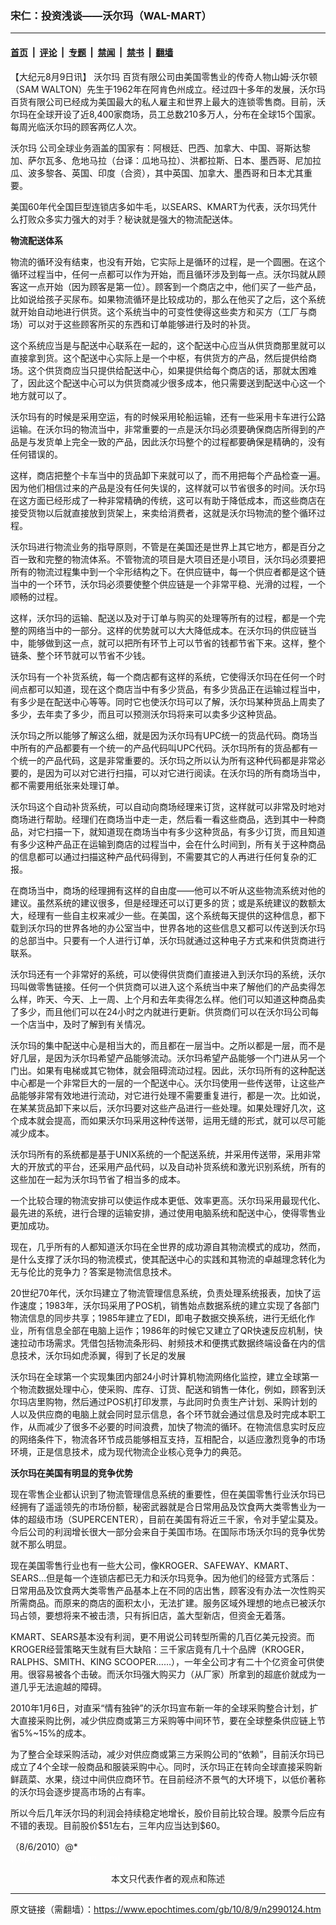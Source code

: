 ### 宋仁：投资浅谈——沃尔玛（WAL-MART）

---

#### [首页](../../../..?n2990124) &nbsp;|&nbsp; [评论](../../../../../epoch-comment?n2990124) &nbsp;|&nbsp; [专题](../../../../../epoch-special?n2990124) &nbsp;|&nbsp; [禁闻](../../../../../epoch-news?n2990124) &nbsp;|&nbsp; [禁书](../../../../../books?n2990124) &nbsp;|&nbsp; [翻墙](https://github.com/gfw-breaker/nogfw/blob/master/README.md?n2990124)


<div class="post_content" id="artbody" itemprop="articleBody">
 <!-- article content begin -->
 <p>
  【大纪元8月9日讯】
  <ok href="https://www.epochtimes.com/gb/tag/%E6%B2%83%E5%B0%94%E7%8E%9B.html">
   沃尔玛
  </ok>
  百货有限公司由美国零售业的传奇人物山姆‧沃尔顿（SAM WALTON）先生于1962年在阿肯色州成立。经过四十多年的发展，沃尔玛百货有限公司已经成为美国最大的私人雇主和世界上最大的连锁零售商。目前，沃尔玛在全球开设了近8,400家商场，员工总数210多万人，分布在全球15个国家。每周光临沃尔玛的顾客两亿人次。
 </p>
 <p>
  <ok href="https://www.epochtimes.com/gb/tag/%E6%B2%83%E5%B0%94%E7%8E%9B.html">
   沃尔玛
  </ok>
  公司全球业务涵盖的国家有：阿根廷、巴西、加拿大、中国、哥斯达黎加、萨尔瓦多、危地马拉（台译：瓜地马拉）、洪都拉斯、日本、墨西哥、尼加拉瓜、波多黎各、英国、印度（合资），其中英国、加拿大、墨西哥和日本尤其重要。
 </p>
 <p>
  美国60年代全国巨型连锁店多如牛毛，以SEARS、KMART为代表，沃尔玛凭什么打败众多实力强大的对手？秘诀就是强大的物流配送体。
 </p>
 <p>
  <b>
   物流配送体系
  </b>
 </p>
 <p>
  物流的循环没有结束，也没有开始，它实际上是循环的过程，是一个圆圈。在这个循环过程当中，任何一点都可以作为开始，而且循环涉及到每一点。沃尔玛就从顾客这一点开始（因为顾客是第一位）。顾客到一个商店之中，他们买了一些产品，比如说给孩子买尿布。如果物流循环是比较成功的，那么在他买了之后，这个系统就开始自动地进行供货。这个系统当中的可变性使得这些卖方和买方（工厂与商场）可以对于这些顾客所买的东西和订单能够进行及时的补货。
 </p>
 <p>
  这个系统应当是与配送中心联系在一起的，这个配送中心应当从供货商那里就可以直接拿到货。这个配送中心实际上是一个中枢，有供货方的产品，然后提供给商场。这个供货商应当只提供给配送中心，如果提供给每个商店的话，那就太困难了，因此这个配送中心可以为供货商减少很多成本，他只需要送到配送中心这一个地方就可以了。
 </p>
 <p>
  沃尔玛有的时候是采用空运，有的时候采用轮船运输，还有一些采用卡车进行公路运输。在沃尔玛的物流当中，非常重要的一点是沃尔玛必须要确保商店所得到的产品是与发货单上完全一致的产品，因此沃尔玛整个的过程都要确保是精确的，没有任何错误的。
 </p>
 <p>
  这样，商店把整个卡车当中的货品卸下来就可以了，而不用把每个产品检查一遍。因为他们相信过来的产品是没有任何失误的，这样就可以节省很多的时间。沃尔玛在这方面已经形成了一种非常精确的传统，这可以有助于降低成本，而这些商店在接受货物以后就直接放到货架上，来卖给消费者，这就是沃尔玛物流的整个循环过程。
 </p>
 <p>
  沃尔玛进行物流业务的指导原则，不管是在美国还是世界上其它地方，都是百分之百一致和完整的物流体系。不管物流的项目是大项目还是小项目，沃尔玛必须要把所有的物流过程集中到一个伞形结构之下。在供应链中，每一个供应者都是这个链当中的一个环节，沃尔玛必须要使整个供应链是一个非常平稳、光滑的过程，一个顺畅的过程。
 </p>
 <p>
  这样，沃尔玛的运输、配送以及对于订单与购买的处理等所有的过程，都是一个完整的网络当中的一部分。这样的优势就可以大大降低成本。在沃尔玛的供应链当中，能够做到这一点，就可以把所有环节上可以节省的钱都节省下来。这样，整个链条、整个环节就可以节省不少钱。
 </p>
 <p>
  沃尔玛有一个补货系统，每一个商店都有这样的系统，它使得沃尔玛在任何一个时间点都可以知道，现在这个商店当中有多少货品，有多少货品正在运输过程当中，有多少是在配送中心等等。同时它也使沃尔玛可以了解，沃尔玛某种货品上周卖了多少，去年卖了多少，而且可以预测沃尔玛将来可以卖多少这种货品。
 </p>
 <p>
  沃尔玛之所以能够了解这么细，就是因为沃尔玛有UPC统一的货品代码。商场当中所有的产品都要有一个统一的产品代码叫UPC代码。沃尔玛所有的货品都有一个统一的产品代码，这是非常重要的。沃尔玛之所以认为所有这种代码都是非常必要的，是因为可以对它进行扫描，可以对它进行阅读。在沃尔玛的所有商场当中，都不需要用纸张来处理订单。
 </p>
 <p>
  沃尔玛这个自动补货系统，可以自动向商场经理来订货，这样就可以非常及时地对商场进行帮助。经理们在商场当中走一走，然后看一看这些商品，选到其中一种商品，对它扫描一下，就知道现在商场当中有多少这种货品，有多少订货，而且知道有多少这种产品正在运输到商店的过程当中，会在什么时间到，所有关于这种商品的信息都可以通过扫描这种产品代码得到，不需要其它的人再进行任何复杂的汇报。
 </p>
 <p>
  在商场当中，商场的经理拥有这样的自由度——他可以不听从这些物流系统对他的建议。虽然系统的建议很多，但是经理还可以订更多的货；或是系统建议的数额太大，经理有一些自主权来减少一些。在美国，这个系统每天提供的这种信息，都下载到沃尔玛的世界各地的办公室当中，世界各地的这些信息又都可以传送到沃尔玛的总部当中。只要有一个人进行订单，沃尔玛就通过这种电子方式来和供货商进行联系。
 </p>
 <p>
  沃尔玛还有一个非常好的系统，可以使得供货商们直接进入到沃尔玛的系统，沃尔玛叫做零售链接。任何一个供货商可以进入这个系统当中来了解他们的产品卖得怎么样，昨天、今天、上一周、上个月和去年卖得怎么样。他们可以知道这种商品卖了多少，而且他们可以在24小时之内就进行更新。供货商们可以在沃尔玛公司每一个店当中，及时了解到有关情况。
 </p>
 <p>
  沃尔玛的集中配送中心是相当大的，而且都在一层当中。之所以都是一层，而不是好几层，是因为沃尔玛希望产品能够流动。沃尔玛希望产品能够一个门进从另一个门出。如果有电梯或其它物体，就会阻碍流动过程。因此，沃尔玛所有的这种配送中心都是一个非常巨大的一层的一个配送中心。沃尔玛使用一些传送带，让这些产品能够非常有效地进行流动，对它进行处理不需要重复进行，都是一次。比如说，在某某货品卸下来以后，沃尔玛要对这些产品进行一些处理。如果处理好几次，这个成本就会提高，而如果沃尔玛采用这种传送带，运用无缝的形式，就可以尽可能减少成本。
 </p>
 <p>
  沃尔玛所有的系统都是基于UNIX系统的一个配送系统，并采用传送带，采用非常大的开放式的平台，还采用产品代码，以及自动补货系统和激光识别系统，所有的这些加在一起为沃尔玛节省了相当多的成本。
 </p>
 <p>
  一个比较合理的物流安排可以使运作成本更低、效率更高。沃尔玛采用最现代化、最先进的系统，进行合理的运输安排，通过使用电脑系统和配送中心，使得零售业更加成功。
 </p>
 <p>
  现在，几乎所有的人都知道沃尔玛在全世界的成功源自其物流模式的成功，然而，是什么支撑了沃尔玛的物流模式，使其配送中心的实践和其物流的卓越理念转化为无与伦比的竞争力？答案是物流信息技术。
 </p>
 <p>
  20世纪70年代，沃尔玛建立了物流管理信息系统，负责处理系统报表，加快了运作速度；1983年，沃尔玛采用了POS机，销售始点数据系统的建立实现了各部门物流信息的同步共享；1985年建立了EDI，即电子数据交换系统，进行无纸化作业，所有信息全部在电脑上运作；1986年的时候它又建立了QR快速反应机制，快速拉动市场需求。凭借包括物流条形码、射频技术和便携式数据终端设备在内的信息技术，沃尔玛如虎添翼，得到了长足的发展
 </p>
 <p>
  沃尔玛在全球第一个实现集团内部24小时计算机物流网络化监控，建立全球第一个物流数据处理中心，使采购、库存、订货、配送和销售一体化，例如，顾客到沃尔玛店里购物，然后通过POS机打印发票，与此同时负责生产计划、采购计划的人以及供应商的电脑上就会同时显示信息，各个环节就会通过信息及时完成本职工作，从而减少了很多不必要的时间浪费，加快了物流的循环。在物流信息实时反应的网络条件下，物流各环节成员能够相互支持，互相配合，以适应激烈竞争的市场环境，正是信息技术，成为现代物流企业核心竞争力的典范。
 </p>
 <p>
  <b>
   沃尔玛在美国有明显的竞争优势
  </b>
 </p>
 <p>
  现在零售企业都认识到了物流管理信息系统的重要性，但在美国零售行业沃尔玛已经拥有了遥遥领先的市场份额，秘密武器就是合日常用品及饮食两大类零售业为一体的超级市场（SUPERCENTER），目前在美国有将近三千家，令对手望尘莫及。今后公司的利润增长很大一部分会来自于美国市场。在国际市场沃尔玛的竞争优势就不那么明显。
 </p>
 <p>
  现在美国零售行业也有一些大公司，像KROGER、SAFEWAY、KMART、SEARS…但是每一个连锁店都已无力和沃尔玛竞争。因为他们的经营方式落后：日常用品及饮食两大类零售产品基本上在不同的店出售，顾客没有办法一次性购买所需商品。而原来的商店的面积太小，无法扩建。服务区域外理想的地点已被沃尔玛占领，要想将来不被击溃，只有拆旧店，盖大型新店，但资金无着落。
 </p>
 <p>
  KMART、SEARS基本没有利润，更不用说公司转型所需的几百亿美元投资。而KROGER经营策略天生就有巨大缺陷：三千家店竟有几十个品牌（KROGER，RALPHS、SMITH、KING SCOOPER……），一年全公司才有二十个亿资金可供使用。很容易被各个击破。而沃尔玛强大购买力（从厂家）所拿到的超底价就成为一道几乎无法逾越的障碍。
 </p>
 <p>
  2010年1月6日，对直采“情有独钟”的沃尔玛宣布新一年的全球采购整合计划，扩大直接采购比例，减少供应商或第三方采购等中间环节，要在全球整条供应链上节省5%~15%的成本。
 </p>
 <p>
  为了整合全球采购活动，减少对供应商或第三方采购公司的“依赖”，目前沃尔玛已成立了4个全球一般商品和服装采购中心。同时，沃尔玛正在转向全球直接采购新鲜蔬菜、水果，绕过中间供应商环节。在目前经济不景气的大环境下，以低价著称的沃尔玛会逐步提高市场的占有率。
 </p>
 <p>
  所以今后几年沃尔玛的利润会持续稳定地增长，股价目前比较合理。股票今后应有不错的表现。目前股价$51左右，三年内应当达到$60。
 </p>
 <p>
  （8/6/2010）@*
  <br/>
  <font color="#ffffff">
   (http://www.dajiyuan.com)
  </font>
  <br/>
  <center>
   <font class="GY13">
    本文只代表作者的观点和陈述
   </font>
  </center>
 </p>
 <!-- article content end -->
 <div id="below_article_ad">
 </div>
</div>


---

原文链接（需翻墙）：https://www.epochtimes.com/gb/10/8/9/n2990124.htm